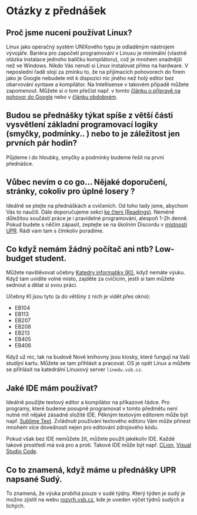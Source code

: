# Otázky z přednášek

## Proč jsme nuceni používat Linux?

Linux jako operačný systém UNIXového typu je odladěným nástrojem vývojáře.
Bariéra pro započetí programování v Linuxu je minimální (vlastně otázka instalace jednoho balíčku kompilátoru), což je mnohem snadnější než ve Windows.
Nikdo Vás nenutí si Linux instalovat přímo na hardware. <!--Poskytujeme Vám [virtuální stroj se stejným prostředím](vm.md) jako je na učebnách.-->
V neposlední řadě stojí za zmínku to, že na přijímacích pohovorech do firem jako je Google nebudete mít k dispozici nic jiného než holý editor bez obarvování syntaxe a kompilátor.
Na Intellisense v takovém případě můžete zapomenout.
Můžete si o tom přečíst např. v tomto [článku o přípravě na pohovor do Google](https://psc-g.github.io/interviews/google/2020/02/25/interviewing-at-google.html)
nebo v [článku obdobném](http://steve-yegge.blogspot.com/2008/03/get-that-job-at-google.html).


## Budou se přednášky týkat spíše z větší části vysvětlení základní programovací logiky (smyčky, podmínky.. ) nebo to je záležitost jen prvních pár hodin?

Půjdeme i do hloubky, smyčky a podmínky budeme řešit na první přednášce.


## Vůbec nevím o co go... Nějaké doporučení, stránky, cokoliv pro úplné losery ?

Ideálně se ptejte na přednáškách a cvičeních. Od toho tady jsme, abychom Vás to naučili. Dále doporučujeme sekci [ke čtení (Readings)](/readings.md).
Neméně důležitou součástí práce je i pravidelné programování, alespoň 1-2h denně. Pokud budete s něčím zápasit, zeptejte se na školním Discordu v
[místnosti UPR](https://discord.com/channels/631124326522945546/1058362395896062042). Rádi vam tam s čímkoliv poradíme.

## Co když nemám žádný počítač ani ntb? Low-budget student.

Můžete navštěvovat učebny [Katedry informatiky (KI)](http://www.cs.vsb.cz), když nemáte výuku. Když tam uvidíte volné místo, zajděte za cvičícím, jestli si tam můžete sednout a dělat si svou práci.

Učebny KI jsou tyto (a do většiny z nich je vidět přes okno):

- EB104
- EB113
- EB207
- EB208
- EB213
- EB405
- EB406

Když už nic, tak na budově Nové knihovny jsou kiosky, které fungují na Vaši studijní kartu. Můžete se tam přihlásit a pracovat. OS je opět Linux a můžete se přihlásit na katedrální Linuxový server `linedu.vsb.cz`.


## Jaké IDE mám používat?

Ideálně použijte textový editor a kompilátor na příkazové řádce. Pro programy, které budeme posupně programovat v tomto předmětu není nutné mít nějaké zásadně složité IDE. Pěkným textovým editorem může být např. [Sublime Text](https://www.sublimetext.com/). Zvládnutí používání textového editoru Vám může přinest mnohem více dovedností nejen pro editování zdrojového kódu.

Pokud však bez IDE nemůžete žít, můžete použít jakékoliv IDE. Každé takové prostředí má svá pro a proti. Takové IDE může být např. [CLion](https://www.jetbrains.com/clion/), [Visual Studio Code](https://code.visualstudio.com/).


## Co to znamená, když máme u přednášky UPR napsané Sudý.

To znamená, že výuka probíhá pouze v sudé týdny. Který týden je sudý je možno zjistit na webu [rozvrh.vsb.cz](https://rozvrh.vsb.cz), kde je uveden výčet týdnů sudých a lichých.

